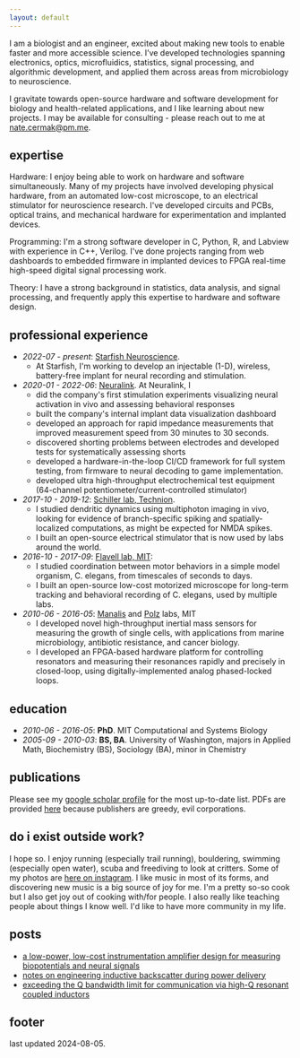 ```yaml
---
layout: default
---
```


I am a biologist and an engineer, excited about making new tools to enable faster and more accessible science. I’ve developed technologies spanning electronics, optics, microfluidics, statistics, signal processing, and algorithmic development, and applied them across areas from microbiology to neuroscience.

I gravitate towards open-source hardware and software development for biology and health-related applications, and I like learning about new projects. I may be available for consulting - please reach out to me at nate.cermak@pm.me.

## expertise
Hardware: I enjoy being able to work on hardware and software simultaneously. Many of my projects have involved developing physical hardware, from an automated low-cost microscope, to an electrical stimulator for neuroscience research. I've developed circuits and PCBs, optical trains, and mechanical hardware for experimentation and implanted devices.

Programming: I'm a strong software developer in C, Python, R, and Labview with experience in C++, Verilog. I've done projects ranging from web dashboards to embedded firmware in implanted devices to FPGA real-time high-speed digital signal processing work.

Theory: I have a strong background in statistics, data analysis, and signal processing, and frequently apply this expertise to hardware and software design.

## professional experience

- *2022-07 - present*: [Starfish Neuroscience](https://starfishneuroscience.com/).
    - At Starfish, I'm working to develop an injectable (1-D), wireless, battery-free implant for neural recording and stimulation.
- *2020-01 - 2022-06*: [Neuralink](https://neuralink.com/). At Neuralink, I
    - did the company's first stimulation experiments visualizing neural activation in vivo and assessing behavioral responses
    - built the company's internal implant data visualization dashboard
    - developed an approach for rapid impedance measurements that improved measurement speed from 30 minutes to 30 seconds.
    - discovered shorting problems between electrodes and developed tests for systematically assessing shorts
    - developed a hardware-in-the-loop CI/CD framework for full system testing, from firmware to neural decoding to game implementation.
    - developed ultra high-throughput electrochemical test equipment (64-channel potentiometer/current-controlled stimulator)
- *2017-10 - 2019-12*: [Schiller lab, Technion](https://http://schillerj.net.technion.ac.il/).
    - I studied dendritic dynamics using multiphoton imaging in vivo, looking for evidence of branch-specific spiking and spatially-localized computations, as might be expected for NMDA spikes.
    - I built an open-source electrical stimulator that is now used by labs around the world.
- *2016-10 - 2017-09*: [Flavell lab, MIT](https://flavell.mit.edu/):
    - I studied coordination between motor behaviors in a simple model organism, C. elegans, from timescales of seconds to days.
    - I built an open-source low-cost motorized microscope for long-term tracking and behavioral recording of C. elegans, used by multiple labs.
- *2010-06 - 2016-05*: [Manalis](http://manalis-lab.mit.edu/) and [Polz](https://www.microbial-ecology.net/people/martin-polz) labs, MIT
    - I developed novel high-throughput inertial mass sensors for measuring the growth of single cells, with applications from marine microbiology, antibiotic resistance, and cancer biology.
    - I developed an FPGA-based hardware platform for controlling resonators and measuring their resonances rapidly and precisely in closed-loop, using digitally-implemented analog phased-locked loops.

## education

- *2010-06 - 2016-05*: **PhD**. MIT Computational and Systems Biology
- *2005-09 - 2010-03*: **BS, BA**. University of Washington, majors in Applied Math, Biochemistry (BS), Sociology (BA), minor in Chemistry

## publications
Please see my [google scholar profile](https://scholar.google.com/citations?user=5FN4gzUAAAAJ) for the most up-to-date list. PDFs are provided [here](publications.html) because publishers are greedy, evil corporations.

## do i exist outside work?
I hope so. I enjoy running (especially trail running), bouldering, swimming (especially open water), scuba and freediving to look at critters. Some of my photos are [here on instagram](https://www.instagram.com/eightynategrams/).  I like music in most of its forms, and discovering new music is a big source of joy for me. I'm a pretty so-so cook but I also get joy out of cooking with/for people. I also really like teaching people about things I know well. I'd like to have more community in my life.

## posts

 - [a low-power, low-cost instrumentation amplifier design for measuring biopotentials and neural signals](posts/2023-11-26/2023-11-26_inamp-biopotential-circuit.html)
 - [notes on engineering inductive backscatter during power delivery](posts/2024-03-22/notes-on-engineering-magnetic-backscatter.html)
 - [exceeding the Q bandwidth limit for communication via high-Q resonant coupled inductors](posts/2024-08-05/exceeding-the-q-bandwidth-limit-for-communication-via-high-q-resonant-coupled-inductors.html)

## footer
last updated 2024-08-05.
